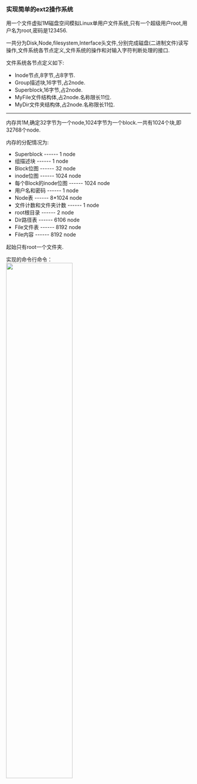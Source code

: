 
### 实现简单的ext2操作系统

用一个文件虚拟1M磁盘空间模拟Linux单用户文件系统,只有一个超级用户root,用户名为root,密码是123456.

一共分为Disk,Node,filesystem,Interface头文件,分别完成磁盘(二进制文件)读写操作,文件系统各节点定义,文件系统的操作和对输入字符判断处理的接口.

文件系统各节点定义如下:
- Inode节点,8字节,占8字节.
- Group描述块,16字节,占2node.
- Superblock,16字节,占2node.
- MyFile文件结构体,占2node.名称限长11位.
- MyDir文件夹结构体,占2node.名称限长11位.


***
内存共1M,确定32字节为一个node,1024字节为一个block.一共有1024个块,即32768个node.

内存的分配情况为:
* Superblock				------ 1 node
* 组描述块						------ 1 node
* Block位图						------ 32 node
* inode位图						------ 1024 node
* 每个Block的inode位图			------ 1024 node
* 用户名和密码   				------ 1 node
* Node表							------ 8*1024 node     
* 文件计数和文件夹计数			------ 1 node          
* root根目录						------ 2 node          
* Dir路径表						------ 6106 node       
* File文件表						------ 8192 node
* File内容						------ 8192 node

起始只有root一个文件夹.

实现的命令行命令：  
<img src =https://github.com/CYx-HHH/SimpleExt2OperatingSys/assets/53809467/92f01ca4-30c7-4b6b-8591-1d7ae5b55cf1 width=60%
 />

